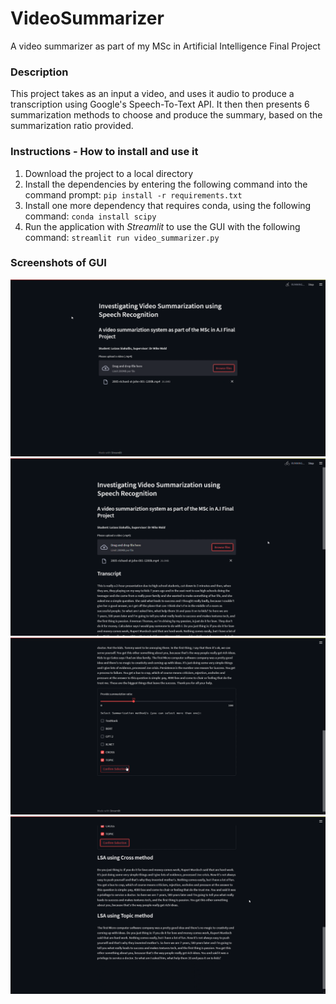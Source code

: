 # VideoSummarizer
A video summarizer as part of my MSc in Artificial Intelligence Final Project

### Description
This project takes as an input a video, and uses it audio to produce a transcription using Google's Speech-To-Text API. It then then presents 6 summarization methods to choose and produce the summary, based on the summarization ratio provided.

### Instructions - How to install and use it
1. Download the project to a local directory
2. Install the dependencies by entering the following command into the command prompt:
  `pip install -r requirements.txt`
3. Install one more dependency that requires conda, using the following command: `conda install scipy`
4. Run the application with *Streamlit* to use the GUI with the following command:
  `streamlit run video_summarizer.py`

### Screenshots of GUI
![](screenshots/gui-1.png)
![](screenshots/gui-2.png)
![](screenshots/gui-3.png)
![](screenshots/gui-4.png)
